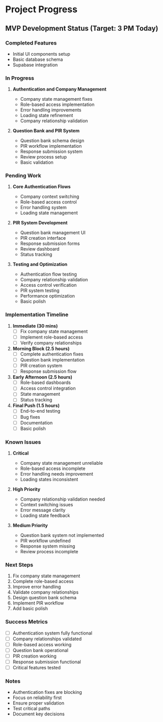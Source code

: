 # Project Progress

## MVP Development Status (Target: 3 PM Today)

### Completed Features
- Initial UI components setup
- Basic database schema
- Supabase integration

### In Progress
1. **Authentication and Company Management**
   - Company state management fixes
   - Role-based access implementation
   - Error handling improvements
   - Loading state refinement
   - Company relationship validation

2. **Question Bank and PIR System**
   - Question bank schema design
   - PIR workflow implementation
   - Response submission system
   - Review process setup
   - Basic validation

### Pending Work
1. **Core Authentication Flows**
   - Company context switching
   - Role-based access control
   - Error handling system
   - Loading state management

2. **PIR System Development**
   - Question bank management UI
   - PIR creation interface
   - Response submission forms
   - Review dashboard
   - Status tracking

3. **Testing and Optimization**
   - Authentication flow testing
   - Company relationship validation
   - Access control verification
   - PIR system testing
   - Performance optimization
   - Basic polish

### Implementation Timeline
1. **Immediate (30 mins)**
   - [  ] Fix company state management
   - [  ] Implement role-based access
   - [  ] Verify company relationships

2. **Morning Block (2.5 hours)**
   - [  ] Complete authentication fixes
   - [  ] Question bank implementation
   - [  ] PIR creation system
   - [  ] Response submission flow

3. **Early Afternoon (2.5 hours)**
   - [  ] Role-based dashboards
   - [  ] Access control integration
   - [  ] State management
   - [  ] Status tracking

4. **Final Push (1.5 hours)**
   - [  ] End-to-end testing
   - [  ] Bug fixes
   - [  ] Documentation
   - [  ] Basic polish

### Known Issues
1. **Critical**
   - Company state management unreliable
   - Role-based access incomplete
   - Error handling needs improvement
   - Loading states inconsistent

2. **High Priority**
   - Company relationship validation needed
   - Context switching issues
   - Error message clarity
   - Loading state feedback

3. **Medium Priority**
   - Question bank system not implemented
   - PIR workflow undefined
   - Response system missing
   - Review process incomplete

### Next Steps
1. Fix company state management
2. Complete role-based access
3. Improve error handling
4. Validate company relationships
5. Design question bank schema
6. Implement PIR workflow
7. Add basic polish

### Success Metrics
- [ ] Authentication system fully functional
- [ ] Company relationships validated
- [ ] Role-based access working
- [ ] Question bank operational
- [ ] PIR creation working
- [ ] Response submission functional
- [ ] Critical features tested

### Notes
- Authentication fixes are blocking
- Focus on reliability first
- Ensure proper validation
- Test critical paths
- Document key decisions 
